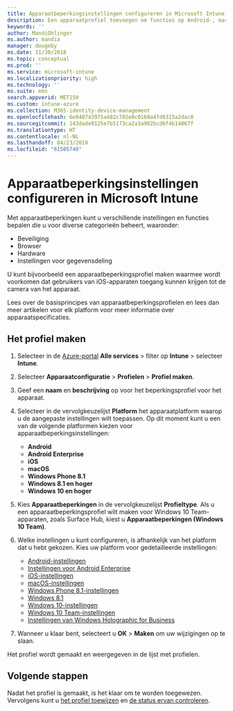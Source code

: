 ```yaml
---
title: Apparaatbeperkingsinstellingen configureren in Microsoft Intune - Azure | Microsoft Docs
description: Een apparaatprofiel toevoegen om functies op Android-, macOS-, iOS-, Windows Phone- en Windows 10-apparaten in Microsoft Intune te beperken
keywords: ''
author: MandiOhlinger
ms.author: mandia
manager: dougeby
ms.date: 11/20/2018
ms.topic: conceptual
ms.prod: ''
ms.service: microsoft-intune
ms.localizationpriority: high
ms.technology: ''
ms.suite: ems
search.appverid: MET150
ms.custom: intune-azure
ms.collection: M365-identity-device-management
ms.openlocfilehash: 6e040743975a482c702e0c0168a4fd6315a2dac8
ms.sourcegitcommit: 143dade9125e7b5173ca2a3a902bcd6f4b14067f
ms.translationtype: HT
ms.contentlocale: nl-NL
ms.lasthandoff: 04/23/2019
ms.locfileid: "61505740"
---
```

# <a name="configure-device-restriction-settings-in-microsoft-intune"></a>Apparaatbeperkingsinstellingen configureren in Microsoft Intune

Met apparaatbeperkingen kunt u verschillende instellingen en functies bepalen die u voor diverse categorieën beheert, waaronder:
- Beveiliging
- Browser
- Hardware
- Instellingen voor gegevensdeling

U kunt bijvoorbeeld een apparaatbeperkingsprofiel maken waarmee wordt voorkomen dat gebruikers van iOS-apparaten toegang kunnen krijgen tot de camera van het apparaat.

Lees over de basisprincipes van apparaatbeperkingsprofielen en lees dan meer artikelen voor elk platform voor meer informatie over apparaatspecificaties.

## <a name="create-the-profile"></a>Het profiel maken

1. Selecteer in de [Azure-portal](https://portal.azure.com) **Alle services** > filter op **Intune** > selecteer **Intune**.
2. Selecteer **Apparaatconfiguratie** > **Profielen** > **Profiel maken**.
3. Geef een **naam** en **beschrijving** op voor het beperkingsprofiel voor het apparaat.
4. Selecteer in de vervolgkeuzelijst **Platform** het apparaatplatform waarop u de aangepaste instellingen wilt toepassen. Op dit moment kunt u een van de volgende platformen kiezen voor apparaatbeperkingsinstellingen:

    - **Android**
    - **Android Enterprise**
    - **iOS**
    - **macOS**
    - **Windows Phone 8.1**
    - **Windows 8.1 en hoger**
    - **Windows 10 en hoger**

5. Kies **Apparaatbeperkingen** in de vervolgkeuzelijst **Profieltype**. Als u een apparaatbeperkingsprofiel wilt maken voor Windows 10 Team-apparaten, zoals Surface Hub, kiest u **Apparaatbeperkingen (Windows 10 Team)**.
6. Welke instellingen u kunt configureren, is afhankelijk van het platform dat u hebt gekozen. Kies uw platform voor gedetailleerde instellingen:

    - [Android-instellingen](device-restrictions-android.md)
    - [Instellingen voor Android Enterprise](device-restrictions-android-for-work.md)
    - [iOS-instellingen](device-restrictions-ios.md)
    - [macOS-instellingen](device-restrictions-macos.md)
    - [Windows Phone 8.1-instellingen](device-restrictions-windows-phone-8-1.md)
    - [Windows 8.1](device-restrictions-windows-8-1.md)
    - [Windows 10-instellingen](device-restrictions-windows-10.md)
    - [Windows 10 Team-instellingen](device-restrictions-windows-10-teams.md)
    - [Instellingen van Windows Holographic for Business](device-restrictions-windows-holographic.md)

7. Wanneer u klaar bent, selecteert u **OK** > **Maken** om uw wijzigingen op te slaan.

Het profiel wordt gemaakt en weergegeven in de lijst met profielen.

## <a name="next-steps"></a>Volgende stappen

Nadat het profiel is gemaakt, is het klaar om te worden toegewezen. Vervolgens kunt u [het profiel toewijzen](device-profile-assign.md) en [de status ervan controleren](device-profile-monitor.md).

<!--  Removing image as part of design review; retaining source until we known the disposition.

## Example of device restriction settings

In this high-level example, you'll create a device restriction policy that blocks the use of the built-in camera app on Android devices.

![How to disable the camera on Android devices](./media/disable-android-camera.png)

-->
